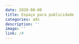 ```yaml
---
date: 2020-08-08
title: Espaço para publicidade
categories: ads
description: ''
image: ''
link: /#
---
```

